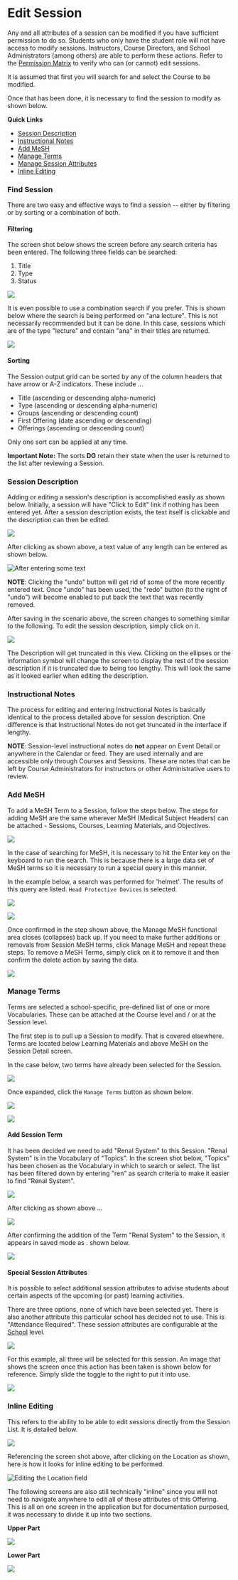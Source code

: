 # Edit Session

Any and all attributes of a session can be modified if you have sufficient permission to do so. Students who only have the student role will not have access to modify sessions. Instructors, Course Directors, and School Administrators (among others) are able to perform these actions.  Refer to the [Permission Matrix](https://docs.google.com/spreadsheets/d/1FbR53C2clvNoWZHMElQRfuJ4jHbZtr5pFl11et0zszY/edit?ts=5ad90141#gid=0) to verify who can (or cannot) edit sessions.

It is assumed that first you will search for and select the Course to be modified.

Once that has been done, it is necessary to find the session to modify as shown below.

**Quick Links**

* [Session Description](https://iliosproject.gitbook.io/ilios-user-guide/courses-and-sessions/sessions/edit-session#session-description)
* [Instructional Notes](https://iliosproject.gitbook.io/ilios-user-guide/courses-and-sessions/sessions/edit-session#instructional-notes)
* [Add MeSH](https://app.gitbook.com/@iliosproject/s/ilios-user-guide/courses-and-sessions/sessions/edit-session#add-mesh)&#x20;
* [Manage Terms](https://iliosproject.gitbook.io/ilios-user-guide/courses-and-sessions/sessions/edit-session#manage-terms)
* [Manage Session Attributes](https://iliosproject.gitbook.io/ilios-user-guide/courses-and-sessions/sessions/edit-session#special-session-attributes)
* [Inline Editing](https://iliosproject.gitbook.io/ilios-user-guide/courses-and-sessions/sessions/edit-session#inline-editing)

### Find Session

There are two easy and effective ways to find a session -- either by filtering or by sorting or a combination of both.

#### Filtering

The screen shot below shows the screen before any search criteria has been entered. The following three fields can be searched:

1. Title
2. Type
3. Status&#x20;

![](../../.gitbook/assets/cs\_rw\_8.png)

It is even possible to use a combination search if you prefer.  This is shown below where the search is being performed on "ana lecture".  This is not necessarily recommended but it can be done.  In this case, sessions which are of the type "lecture" and contain "ana" in their titles are returned.

![](../../.gitbook/assets/cs\_rw\_9.png)

#### Sorting

The Session output grid can be sorted by any of the column headers that have arrow or A-Z indicators. These include ...

* Title (ascending or descending alpha-numeric)
* Type (ascending or descending alpha-numeric)
* Groups (ascending or descending count)
* First Offering (date ascending or descending)
* Offerings (ascending or descending count)

Only one sort can be applied at any time.&#x20;

**Important Note:** The sorts **DO** retain their state when the user is returned to the list after reviewing a Session.

### Session Description

Adding or editing a session's description is accomplished easily as shown below. Initially, a session will have "Click to Edit" link if nothing has been entered yet. After a session description exists, the text itself is clickable and the description can then be edited.

![](../../.gitbook/assets/sess\_update\_2.png)

After clicking as shown above, a text value of any length can be entered as shown below.

![After entering some text](../../.gitbook/assets/sess\_update\_3.png)

**NOTE**: Clicking the "undo" button will get rid of some of the more recently entered text. Once "undo" has been used, the "redo" button (to the right of "undo") will become enabled to put back the text that was recently removed.

After saving in the scenario above, the screen changes to something similar to the following. To edit the session description, simply click on it.

![](../../.gitbook/assets/sess\_update\_4.png)

The Description will get truncated in this view. Clicking on the ellipses or the information symbol will change the screen to display the rest of the session description if it is truncated due to being too lengthy. This will look the same as it looked earlier when editing the description.

### Instructional Notes

The process for editing and entering Instructional Notes is basically identical to the process detailed above for session description. One difference is that Instructional Notes do not get truncated in the interface if lengthy.

**NOTE**: Session-level instructional notes do **not** appear on Event Detail or anywhere in the Calendar or feed. They are used internally and are accessible only through Courses and Sessions. These are notes that can be left by Course Administrators for instructors or other Administrative users to review.

### Add MeSH

To add a MeSH Term to a Session, follow the steps below. The steps for adding MeSH are the same wherever MeSH (Medical Subject Headers) can be attached - Sessions, Courses, Learning Materials, and Objectives.

![](../../.gitbook/assets/add\_mesh\_to\_session\_1.jpg)

In the case of searching for MeSH, it is necessary to hit the Enter key on the keyboard to run the search. This is because there is a large data set of MeSH terms so it is necessary to run a special query in this manner.

In the example below, a search was performed for 'helmet'. The results of this query are listed. `Head Protective Devices` is selected.

![](../../.gitbook/assets/add\_mesh\_to\_session\_2.jpg)

![](../../.gitbook/assets/add\_mesh\_to\_session\_3.jpg)

Once confirmed in the step shown above, the Manage MeSH functional area closes (collapses) back up. If you need to make further additions or removals from Session MeSH terms, click Manage MeSH and repeat these steps. To remove a MeSH Terms, simply click on it to remove it and then confirm the delete action by saving the data.

![](../../.gitbook/assets/add\_mesh\_to\_session\_4.jpg)

### Manage Terms

Terms are selected a school-specific, pre-defined list of one or more Vocabularies. These can be attached at the Course level and / or at the Session level.

The first step is to pull up a Session to modify. That is covered elsewhere. Terms are located below Learning Materials and above MeSH on the Session Detail screen.

In the case below, two terms have already been selected for the Session.

![](../../.gitbook/assets/session\_terms\_1.jpg)

Once expanded, click the `Manage Terms` button as shown below.

![](../../.gitbook/assets/session\_terms\_2.jpg)

![](../../.gitbook/assets/mngterms\_rw\_1.png)

#### Add Session Term

It has been decided we need to add "Renal System" to this Session. "Renal System" is in the Vocabulary of "Topics". In the screen shot below, "Topics" has been chosen as the Vocabulary in which to search or select. The list has been filtered down by entering "ren" as search criteria to make it easier to find "Renal System".&#x20;

![](../../.gitbook/assets/mngterms\_rw\_2.png)

After clicking as shown above ...

![](../../.gitbook/assets/mngterms\_rw\_3.png)

After confirming the addition of the Term "Renal System" to the Session, it appears in saved mode as . shown below.

![](../../.gitbook/assets/mngterms\_rw\_4.png)

#### Special Session Attributes&#x20;

It is possible to select additional session attributes to advise students about certain aspects of the upcoming (or past) learning activities.

There are three options, none of which have been selected yet. There is also another attribute this particular school has decided not to use. This is "Attendance Required". These session attributes are configurable at the [School](https://iliosproject.gitbook.io/ilios-user-guide/schools/session-attributes) level.

![](../../.gitbook/assets/specsessattrib1.png)

For this example, all three will be selected for this session. An image that shows the screen once this action has been taken is shown below for reference. Simply slide the toggle to the right to put it into use.

![](../../.gitbook/assets/specsessattrib2.png)

### Inline Editing&#x20;

This refers to the ability to be able to edit sessions directly from the Session List. It is detailed below.

![](../../.gitbook/assets/screen-shot-2021-10-08-at-4.14.21-pm.png)

Referencing the screen shot above, after clicking on the Location as shown, here is how it looks for inline editing to be performed.

![Editing the Location field](<../../.gitbook/assets/Screen Shot 2021-10-29 at 3.18.46 PM.png>)

The following screens are also still technically "inline" since you will not need to navigate anywhere to edit all of these attributes of this Offering. This is all on one screen in the application but for documentation purposed, it was necessary to divide it up into two sections.

**Upper Part**&#x20;

![](<../../.gitbook/assets/Screen Shot 2021-10-29 at 3.30.09 PM.png>)

**Lower Part**&#x20;

![](<../../.gitbook/assets/Screen Shot 2021-10-29 at 3.27.14 PM.png>)
